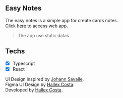 ## Easy Notes

The easy notes is a simple app for create cards notes.  
Click [here](https://easy--notes.herokuapp.com) to access web app.

> The app use static datas

## Techs
- [x] Typescript 
- [x] React

UI Design inspired by [Johann Savalle](https://dribbble.com/shots/4840892-Cloud-Rapidity-A-note-taking-app).  
Figma UI Design by [Hallex Costa](https://www.figma.com/file/xTRV4PtXNaedwliQHP0JkS/EasyNotes).  
Developed by [Hallex Costa](https://github.com/hallexcosta).

